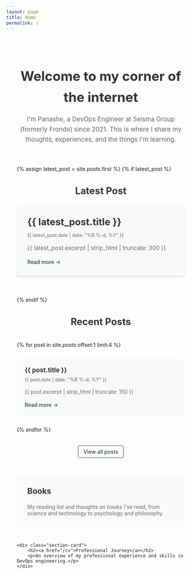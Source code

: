 ```yaml
---
layout: page
title: Home
permalink: /
---
```


<div class="home-intro">
    <h1>Welcome to my corner of the internet</h1>
    <p>I'm Panashe, a DevOps Engineer at Seisma Group (formerly Fronde) since 2021. This is where I share my thoughts, experiences, and the things I'm learning.</p>
</div>

<div class="latest-post">
    {% assign latest_post = site.posts.first %}
    {% if latest_post %}
        <div class="featured-post">
            <h2>Latest Post</h2>
            <div class="post-card featured">
                <h3><a href="{{ latest_post.url }}">{{ latest_post.title }}</a></h3>
                <div class="post-meta">
                    <span class="post-date">{{ latest_post.date | date: "%B %-d, %Y" }}</span>
                </div>
                <div class="post-excerpt">
                    {{ latest_post.excerpt | strip_html | truncate: 300 }}
                </div>
                <a href="{{ latest_post.url }}" class="read-more">Read more →</a>
            </div>
        </div>
    {% endif %}
</div>

<div class="recent-posts">
    <h2>Recent Posts</h2>
    <div class="posts-grid">
        {% for post in site.posts offset:1 limit:4 %}
            <div class="post-card">
                <h3><a href="{{ post.url }}">{{ post.title }}</a></h3>
                <div class="post-meta">
                    <span class="post-date">{{ post.date | date: "%B %-d, %Y" }}</span>
                </div>
                <p>{{ post.excerpt | strip_html | truncate: 150 }}</p>
                <a href="{{ post.url }}" class="read-more">Read more →</a>
            </div>
        {% endfor %}
    </div>
    <div class="view-all">
        <a href="/blog">View all posts</a>
    </div>
</div>

<div class="home-sections">
    <div class="section-card">
        <h2><a href="/books">Books</a></h2>
        <p>My reading list and thoughts on books I've read, from science and technology to psychology and philosophy.</p>
    </div>
    
    <div class="section-card">
        <h2><a href="/cv">Professional Journey</a></h2>
        <p>An overview of my professional experience and skills in DevOps engineering.</p>
    </div>
</div>

<style>
.home-intro {
    max-width: 800px;
    margin: 0 auto;
    padding: 2em;
    line-height: 1.6;
    text-align: center;
}

.home-intro h1 {
    font-size: 2.5em;
    margin-bottom: 0.5em;
    color: #333;
}

.home-intro p {
    font-size: 1.2em;
    color: #666;
    max-width: 600px;
    margin: 0 auto;
}

.latest-post {
    max-width: 1200px;
    margin: 2em auto;
    padding: 0 2em;
}

.featured-post {
    margin-bottom: 4em;
}

.featured-post h2 {
    font-size: 1.8em;
    color: #333;
    margin-bottom: 1em;
    text-align: center;
}

.post-card.featured {
    background: #f8f9fa;
    padding: 2em;
    border-radius: 8px;
    max-width: 800px;
    margin: 0 auto;
    box-shadow: 0 4px 6px rgba(0,0,0,0.1);
}

.post-card.featured h3 {
    font-size: 1.8em;
    margin-bottom: 0.5em;
}

.post-card.featured .post-excerpt {
    font-size: 1.1em;
    line-height: 1.6;
    color: #666;
    margin: 1em 0;
}

.recent-posts {
    max-width: 1200px;
    margin: 0 auto;
    padding: 0 2em;
}

.recent-posts h2 {
    font-size: 1.8em;
    color: #333;
    margin-bottom: 1.5em;
    text-align: center;
}

.posts-grid {
    display: grid;
    grid-template-columns: repeat(auto-fit, minmax(300px, 1fr));
    gap: 2em;
    margin-bottom: 3em;
}

.post-card {
    background: #f8f9fa;
    padding: 1.5em;
    border-radius: 8px;
    transition: transform 0.2s;
}

.post-card:hover {
    transform: translateY(-5px);
    box-shadow: 0 5px 15px rgba(0,0,0,0.1);
}

.post-card h3 {
    margin: 0 0 0.5em 0;
    font-size: 1.2em;
}

.post-card h3 a {
    text-decoration: none;
    color: #333;
}

.post-meta {
    font-size: 0.9em;
    color: #666;
    margin-bottom: 1em;
}

.post-card p {
    color: #666;
    margin-bottom: 1em;
    line-height: 1.6;
}

.read-more {
    color: #2c3e50;
    text-decoration: none;
    font-weight: 500;
}

.read-more:hover {
    text-decoration: underline;
}

.view-all {
    text-align: center;
    margin: 2em 0 4em;
}

.view-all a {
    color: #2c3e50;
    text-decoration: none;
    font-weight: 500;
    padding: 0.5em 1em;
    border: 1px solid #2c3e50;
    border-radius: 4px;
    transition: all 0.2s;
}

.view-all a:hover {
    background: #2c3e50;
    color: white;
}

.home-sections {
    display: grid;
    grid-template-columns: repeat(auto-fit, minmax(300px, 1fr));
    gap: 2em;
    max-width: 800px;
    margin: 0 auto;
    padding: 0 2em;
}

.section-card {
    background: #f8f9fa;
    padding: 2em;
    border-radius: 8px;
    transition: transform 0.2s;
}

.section-card:hover {
    transform: translateY(-5px);
    box-shadow: 0 5px 15px rgba(0,0,0,0.1);
}

.section-card h2 {
    margin: 0 0 1em 0;
    color: #333;
}

.section-card h2 a {
    text-decoration: none;
    color: inherit;
}

.section-card p {
    margin: 0;
    color: #666;
    font-size: 1em;
}

@media (max-width: 600px) {
    .home-intro {
        padding: 1em;
    }
    
    .home-intro h1 {
        font-size: 2em;
    }
    
    .latest-post,
    .recent-posts {
        padding: 0 1em;
    }
    
    .post-card.featured {
        padding: 1.5em;
    }
    
    .home-sections {
        grid-template-columns: 1fr;
    }
}
</style> 
